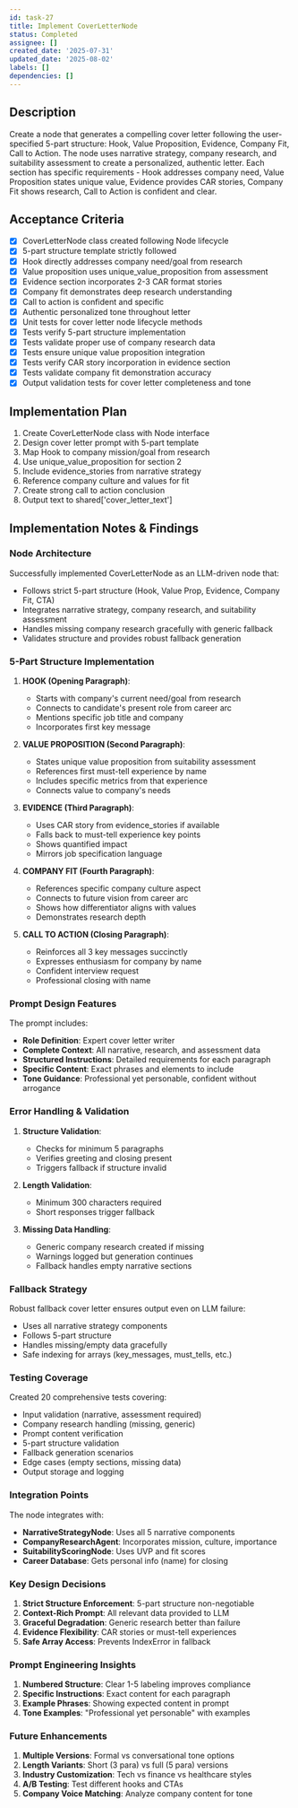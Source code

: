```yaml
---
id: task-27
title: Implement CoverLetterNode
status: Completed
assignee: []
created_date: '2025-07-31'
updated_date: '2025-08-02'
labels: []
dependencies: []
---
```


## Description

Create a node that generates a compelling cover letter following the user-specified 5-part structure: Hook, Value Proposition, Evidence, Company Fit, Call to Action. The node uses narrative strategy, company research, and suitability assessment to create a personalized, authentic letter. Each section has specific requirements - Hook addresses company need, Value Proposition states unique value, Evidence provides CAR stories, Company Fit shows research, Call to Action is confident and clear.

## Acceptance Criteria

- [x] CoverLetterNode class created following Node lifecycle
- [x] 5-part structure template strictly followed
- [x] Hook directly addresses company need/goal from research
- [x] Value proposition uses unique_value_proposition from assessment
- [x] Evidence section incorporates 2-3 CAR format stories
- [x] Company fit demonstrates deep research understanding
- [x] Call to action is confident and specific
- [x] Authentic personalized tone throughout letter
- [x] Unit tests for cover letter node lifecycle methods
- [x] Tests verify 5-part structure implementation
- [x] Tests validate proper use of company research data
- [x] Tests ensure unique value proposition integration
- [x] Tests verify CAR story incorporation in evidence section
- [x] Tests validate company fit demonstration accuracy
- [x] Output validation tests for cover letter completeness and tone

## Implementation Plan

1. Create CoverLetterNode class with Node interface
2. Design cover letter prompt with 5-part template
3. Map Hook to company mission/goal from research
4. Use unique_value_proposition for section 2
5. Include evidence_stories from narrative strategy
6. Reference company culture and values for fit
7. Create strong call to action conclusion
8. Output text to shared['cover_letter_text']

## Implementation Notes & Findings

### Node Architecture

Successfully implemented CoverLetterNode as an LLM-driven node that:
- Follows strict 5-part structure (Hook, Value Prop, Evidence, Company Fit, CTA)
- Integrates narrative strategy, company research, and suitability assessment
- Handles missing company research gracefully with generic fallback
- Validates structure and provides robust fallback generation

### 5-Part Structure Implementation

1. **HOOK (Opening Paragraph)**:
   - Starts with company's current need/goal from research
   - Connects to candidate's present role from career arc
   - Mentions specific job title and company
   - Incorporates first key message

2. **VALUE PROPOSITION (Second Paragraph)**:
   - States unique value proposition from suitability assessment
   - References first must-tell experience by name
   - Includes specific metrics from that experience
   - Connects value to company's needs

3. **EVIDENCE (Third Paragraph)**:
   - Uses CAR story from evidence_stories if available
   - Falls back to must-tell experience key points
   - Shows quantified impact
   - Mirrors job specification language

4. **COMPANY FIT (Fourth Paragraph)**:
   - References specific company culture aspect
   - Connects to future vision from career arc
   - Shows how differentiator aligns with values
   - Demonstrates research depth

5. **CALL TO ACTION (Closing Paragraph)**:
   - Reinforces all 3 key messages succinctly
   - Expresses enthusiasm for company by name
   - Confident interview request
   - Professional closing with name

### Prompt Design Features

The prompt includes:
- **Role Definition**: Expert cover letter writer
- **Complete Context**: All narrative, research, and assessment data
- **Structured Instructions**: Detailed requirements for each paragraph
- **Specific Content**: Exact phrases and elements to include
- **Tone Guidance**: Professional yet personable, confident without arrogance

### Error Handling & Validation

1. **Structure Validation**:
   - Checks for minimum 5 paragraphs
   - Verifies greeting and closing present
   - Triggers fallback if structure invalid

2. **Length Validation**:
   - Minimum 300 characters required
   - Short responses trigger fallback

3. **Missing Data Handling**:
   - Generic company research created if missing
   - Warnings logged but generation continues
   - Fallback handles empty narrative sections

### Fallback Strategy

Robust fallback cover letter ensures output even on LLM failure:
- Uses all narrative strategy components
- Follows 5-part structure
- Handles missing/empty data gracefully
- Safe indexing for arrays (key_messages, must_tells, etc.)

### Testing Coverage

Created 20 comprehensive tests covering:
- Input validation (narrative, assessment required)
- Company research handling (missing, generic)
- Prompt content verification
- 5-part structure validation
- Fallback generation scenarios
- Edge cases (empty sections, missing data)
- Output storage and logging

### Integration Points

The node integrates with:
- **NarrativeStrategyNode**: Uses all 5 narrative components
- **CompanyResearchAgent**: Incorporates mission, culture, importance
- **SuitabilityScoringNode**: Uses UVP and fit scores
- **Career Database**: Gets personal info (name) for closing

### Key Design Decisions

1. **Strict Structure Enforcement**: 5-part structure non-negotiable
2. **Context-Rich Prompt**: All relevant data provided to LLM
3. **Graceful Degradation**: Generic research better than failure
4. **Evidence Flexibility**: CAR stories or must-tell experiences
5. **Safe Array Access**: Prevents IndexError in fallback

### Prompt Engineering Insights

1. **Numbered Structure**: Clear 1-5 labeling improves compliance
2. **Specific Instructions**: Exact content for each paragraph
3. **Example Phrases**: Showing expected content in prompt
4. **Tone Examples**: "Professional yet personable" with examples

### Future Enhancements

1. **Multiple Versions**: Formal vs conversational tone options
2. **Length Variants**: Short (3 para) vs full (5 para) versions
3. **Industry Customization**: Tech vs finance vs healthcare styles
4. **A/B Testing**: Test different hooks and CTAs
5. **Company Voice Matching**: Analyze company content for tone
